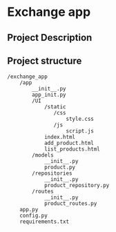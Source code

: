 # Exchange app

## Project Description 

<insert project description>

## Project structure

```commandline
/exchange_app
    /app
        __init__.py
        app_init.py
        /UI
            /static
               /css
                   style.css
               /js
                   script.js
            index.html
            add_product.html
            list_products.html
        /models
            __init__.py
            product.py
        /repositories
            __init__.py
            product_repository.py
        /routes
            __init__.py
            product_routes.py
    app.py
    config.py
    requirements.txt

```